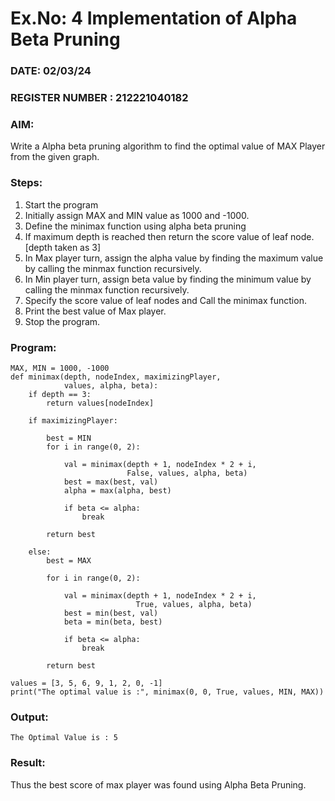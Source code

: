 # Ex.No: 4   Implementation of Alpha Beta Pruning 
### DATE: 02/03/24                                                                           
### REGISTER NUMBER : 212221040182
### AIM: 
Write a Alpha beta pruning algorithm to find the optimal value of MAX Player from the given graph. 
### Steps:
1. Start the program
2. Initially  assign MAX and MIN value as 1000 and -1000.
3.  Define the minimax function  using alpha beta pruning
4.  If maximum depth is reached then return the score value of leaf node. [depth taken as 3]
5.  In Max player turn, assign the alpha value by finding the maximum value by calling the minmax function recursively.
6.  In Min player turn, assign beta value by finding the minimum value by calling the minmax function recursively.
7.  Specify the score value of leaf nodes and Call the minimax function.
8.  Print the best value of Max player.
9.  Stop the program. 

### Program:
```
MAX, MIN = 1000, -1000
def minimax(depth, nodeIndex, maximizingPlayer,
            values, alpha, beta):
    if depth == 3:
        return values[nodeIndex]
 
    if maximizingPlayer:
      
        best = MIN
        for i in range(0, 2):
             
            val = minimax(depth + 1, nodeIndex * 2 + i,
                          False, values, alpha, beta)
            best = max(best, val)
            alpha = max(alpha, best)

            if beta <= alpha:
                break
          
        return best
      
    else:
        best = MAX
 
        for i in range(0, 2):
          
            val = minimax(depth + 1, nodeIndex * 2 + i,
                            True, values, alpha, beta)
            best = min(best, val)
            beta = min(beta, best)
 
            if beta <= alpha:
                break
          
        return best
      
values = [3, 5, 6, 9, 1, 2, 0, -1] 
print("The optimal value is :", minimax(0, 0, True, values, MIN, MAX))
```
### Output:
```
The Optimal Value is : 5
```
### Result:
Thus the best score of max player was found using Alpha Beta Pruning.
